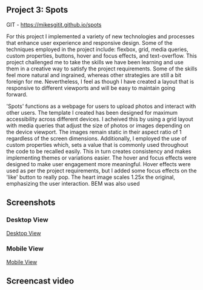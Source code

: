 ## Project 3: Spots

GIT - https://mikesgitit.github.io/spots

For this project I implemented a variety of new technologies and processes that enhance user experience and responsive design. Some of the techniques employed in the project include: flexbox, grid, media queries, custom properties, buttons, hover and focus effects, and text-overflow. This project challenged me to take the skills we have been learning and use them in a creative way to satisfy the project requirements. Some of the skills feel more natural and ingrained, whereas other strategies are still a bit foreign for me. Nevertheless, I feel as though I have created a layout that is responsive to different viewports and will be easy to maintain going forward.

'Spots' functions as a webpage for users to upload photos and interact with other users. The template I created has been designed for maximum accessibility across different devices. I acheived this by using a grid layout with media queries that adjust the size of photos or images depending on the device viewport. The images remain static in their aspect ratio of 1 regardless of the screen dimensions. Additionally, I employed the use of custom properties which, sets a value that is commonly used throughout the code to be recalled easily. This in turn creates consistency and makes implementing themes or variations easier. The hover and focus effects were designed to make user engagement more meaningful. Hover effects were used as per the project requirements, but I added some focus effects on the 'like' button to really pop. The heart image scales 1.25x the original, emphasizing the user interaction. BEM was also used

## Screenshots

### Desktop View

[Desktop View](./screenshots/screenshot_1.png)

### Mobile View

[Mobile View](./screenshots/Screenshot_2.png)

## Screencast video

[Drive]: https://drive.google.com/file/d/1NdonPCe-HooMo7P2SGplyxkZnsHl_ndT/view?usp=sharing
